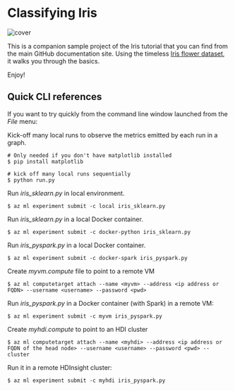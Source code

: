# Classifying Iris

![cover](./images/cover.png)

This is a companion sample project of the Iris tutorial that you can find from the main GitHub documentation site. Using the timeless [Iris flower dataset](https://en.wikipedia.org/wiki/Iris_flower_data_set), it walks you through the basics. 

Enjoy!

## Quick CLI references
If you want to try quickly from the command line window launched from the _File_ menu:

Kick-off many local runs to observe the metrics emitted by each run in a graph.
```
# Only needed if you don't have matplotlib installed
$ pip install matplotlib

# kick off many local runs sequentially
$ python run.py
```

Run _iris_sklearn.py_ in local environment.
```
$ az ml experiment submit -c local iris_sklearn.py
```

Run _iris_sklearn.py_ in a local Docker container.
```
$ az ml experiment submit -c docker-python iris_sklearn.py
```

Run _iris_pyspark.py_ in a local Docker container.
```
$ az ml experiment submit -c docker-spark iris_pyspark.py
```

Create _myvm.compute_ file to point to a remote VM
```
$ az ml computetarget attach --name <myvm> --address <ip address or FQDN> --username <username> --password <pwd>
```

Run _iris_pyspark.py_ in a Docker container (with Spark) in a remote VM:
```
$ az ml experiment submit -c myvm iris_pyspark.py
```

Create _myhdi.compute_ to point to an HDI cluster
```
$ az ml computetarget attach --name <myhdi> --address <ip address or FQDN of the head node> --username <username> --password <pwd> --cluster
```

Run it in a remote HDInsight cluster:
```
$ az ml experiment submit -c myhdi iris_pyspark.py
```
